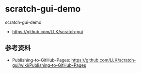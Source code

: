 # scratch-gui-demo
scratch-gui-demo


* https://github.com/LLK/scratch-gui

## 参考资料
- Publishing-to-GitHub-Pages: https://github.com/LLK/scratch-gui/wiki/Publishing-to-GitHub-Pages
